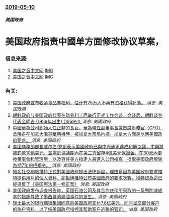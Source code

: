 ### [2019-05-10](/news/2019/05/10/index.md)

##### 美国政府
# 美国政府指责中國单方面修改协议草案， 




### 信息来源:

1. [美国之音中文网](https://www.voachinese.com/a/china-trade-tariff-trump-ip-20190506/4906278.html) [IMG](https://gdb.voanews.com/C8329318-2D9C-43C3-B1FE-EB6F69A84F36_w1200_r1_s.jpg)
2. [美国之音中文网](https://www.voachinese.com/a/china-us-trade-liu-he-first-day-20190509/4911690.html) [IMG](https://gdb.voanews.com/657ADB8C-7BE2-4446-89E9-AF7551C8E110_w1200_r1_s.jpg)

### 有关:

1. [ 美国政府宣布收紧食品券福利，估计有75万人不再有资格获得补助。 ](/zh/news/2019/12/4/美国政府宣布收紧食品券福利-估计有75万人不再有资格获得补助.md) _消息: 美国政府_
2. [ 朝鲜政府与美国政府代表在瑞典利丁厄举行正式工作会谈。会谈后，朝鲜谈判代表金明吉 (1959年出生) (1959년) ](/zh/news/2019/10/5/朝鲜政府与美国政府代表在瑞典利丁厄举行正式工作会谈-会谈后-朝鲜谈判代表金明吉-1959年出生-1959년.md) _消息: 美国政府_
3. [中國華為公司創始人任正非的長女，華為現任副董事長兼首席財務官（CFO）孟晚舟在加拿大溫哥華轉機時，被加拿大當局拘捕。加拿大方面是以應美國政府要求。 ](/zh/news/2018/12/1/中國華為公司創始人任正非的長女-華為現任副董事長兼首席財務官-CFO-孟晚舟在加拿大溫哥華轉機時-被加拿大當局拘捕-加拿.md) _消息: 美国政府_
4. [美國商務部部長威尔伯·罗斯表示美國政府已與中兴通讯達成和解協議，中興將被罰款10億美元，並需於協議期內在第三方留存4億美元保證金，在30天內更換董事會和管理層，以及容許美方指定人員進入公司檢查，換取美國政府解除為期7年的拒絕令。 ](/zh/news/2018/06/7/美國商務部部長威尔伯-罗斯表示美國政府已與中兴通讯達成和解協議-中興將被罰款10億美元-並需於協議期內在第三方留存4億美.md) _消息: 美国政府_
5. [ 知名社交網站推特正式對美國政府提出法律訴訟，理由是因為美國政府要求推特提供用戶的個人資料，卻拒絕推特公布美國政府的要求次數。推特認為這已經違反了《美国宪法第一修正案》](/zh/news/2014/10/6/知名社交網站推特正式對美國政府提出法律訴訟-理由是因為美國政府要求推特提供用戶的個人資料-卻拒絕推特公布美國政府的要求.md) _消息: 美国政府_
6. [美国政府发布调查报告称，英国石油公司及其合作伙伴所采取的一系列削减成本的措施导致了墨西哥湾漏油事件的发生。](/zh/news/2011/01/5/美国政府发布调查报告称-英国石油公司及其合作伙伴所采取的一系列削减成本的措施导致了墨西哥湾漏油事件的发生.md) _消息: 美国政府_
7. [瑞士最大的银行瑞银集团同意向美国政府支付7.8亿美元，同时呈交部分客户的账户资料，以了结美国政府指控其帮助客户逃税的官司。](/zh/news/2009/02/18/瑞士最大的银行瑞银集团同意向美国政府支付78亿美元-同时呈交部分客户的账户资料-以了结美国政府指控其帮助客户逃税的官司.md) _消息: 美国政府_
